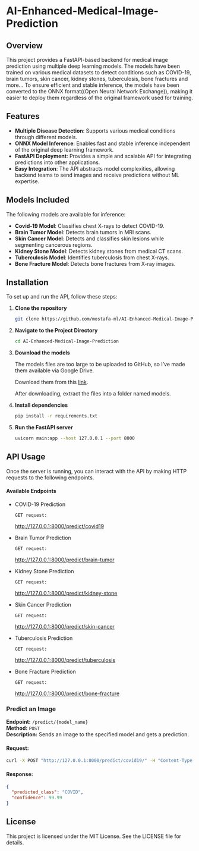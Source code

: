 # AI-Enhanced-Medical-Image-Prediction

## Overview
This project provides a FastAPI-based backend for medical image prediction using multiple deep learning models. The models have been trained on various medical datasets to detect conditions such as COVID-19, brain tumors, skin cancer, kidney stones, tuberculosis, bone fractures and more... To ensure efficient and stable inference, the models have been converted to the ONNX format((Open Neural Network Exchange)), making it easier to deploy them regardless of the original framework used for training.

## Features
- **Multiple Disease Detection**: Supports various medical conditions through different models.
- **ONNX Model Inference**: Enables fast and stable inference independent of the original deep learning framework.
- **FastAPI Deployment**: Provides a simple and scalable API for integrating predictions into other applications.
- **Easy Integration**: The API abstracts model complexities, allowing backend teams to send images and receive predictions without ML expertise.

## Models Included
The following models are available for inference:
- **Covid-19 Model**: Classifies chest X-rays to detect COVID-19.
- **Brain Tumor Model**: Detects brain tumors in MRI scans.
- **Skin Cancer Model**: Detects and classifies skin lesions while segmenting cancerous regions.
- **Kidney Stone Model**: Detects kidney stones from medical CT scans.
- **Tuberculosis Model**: Identifies tuberculosis from chest X-rays.
- **Bone Fracture Model**: Detects bone fractures from X-ray images.

## Installation
To set up and run the API, follow these steps:

1. **Clone the repository**
   ```sh
   git clone https://github.com/mostafa-ml/AI-Enhanced-Medical-Image-Prediction
   ```

2. **Navigate to the Project Directory**
   ```sh
   cd AI-Enhanced-Medical-Image-Prediction
   ```

3. **Download the models**
   
   The models files are too large to be uploaded to GitHub, so I’ve made them available via Google Drive.
   
   Download them from this [link](https://drive.google.com/drive/folders/1exyGxBjuVpFMFniDarKifTIDPFEiYZ_O?usp=sharing).

   After downloading, extract the files into a folder named models.
   

5. **Install dependencies**
   ```sh
   pip install -r requirements.txt
   ```

6. **Run the FastAPI server**
   ```sh
   uvicorn main:app --host 127.0.0.1 --port 8000
   ```

## API Usage
Once the server is running, you can interact with the API by making HTTP requests to the following endpoints.

#### Available Endpoints
* COVID-19 Prediction

   `GET request:`

   http://127.0.0.1:8000/predict/covid19

* Brain Tumor Prediction

   `GET request:`

   http://127.0.0.1:8000/predict/brain-tumor

* Kidney Stone Prediction

   `GET request:`

   http://127.0.0.1:8000/predict/kidney-stone

* Skin Cancer Prediction

   `GET request:`

   http://127.0.0.1:8000/predict/skin-cancer

* Tuberculosis Prediction

   `GET request:`

   http://127.0.0.1:8000/predict/tuberculosis

* Bone Fracture Prediction

   `GET request:`

   http://127.0.0.1:8000/predict/bone-fracture

### Predict an Image
**Endpoint:** `/predict/{model_name}`  
**Method:** `POST`  
**Description:** Sends an image to the specified model and gets a prediction.

#### Request:
```sh
curl -X POST "http://127.0.0.1:8000/predict/covid19/" -H "Content-Type: multipart/form-data" -F "file=@test images\Covid19\COVID-1024.png"
```

#### Response:
```json
{
  "predicted_class": "COVID",
  "confidence": 99.99
}
```

## License
This project is licensed under the MIT License. See the LICENSE file for details.

